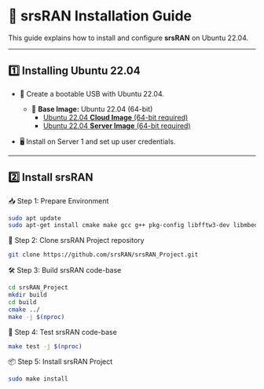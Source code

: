 # 📡 srsRAN Installation Guide

This guide explains how to install and configure **srsRAN** on Ubuntu 22.04.

---

## 1️⃣ Installing Ubuntu 22.04
- 💾 Create a bootable USB with Ubuntu 22.04.
  
  - 💽 **Base Image:** Ubuntu 22.04 (64-bit)  
    - [Ubuntu 22.04 **Cloud Image** (64-bit required)](https://cloud-images.ubuntu.com/jammy/current/jammy-server-cloudimg-amd64-disk-kvm.img)
    - [Ubuntu 22.04 **Server Image** (64-bit required)](http://releases.ubuntu.com/22.04/)

- 🖥️ Install on Server 1 and set up user credentials.

---

## 2️⃣ Install srsRAN
📥 Step 1: Prepare Environment
```bash
sudo apt update
sudo apt-get install cmake make gcc g++ pkg-config libfftw3-dev libmbedtls-dev libsctp-dev libyaml-cpp-dev libgtest-dev
```

📂 Step 2: Clone srsRAN Project repository
```bash
git clone https://github.com/srsRAN/srsRAN_Project.git
```

🛠️ Step 3: Build srsRAN code-base
```bash
cd srsRAN_Project
mkdir build
cd build
cmake ../
make -j $(nproc)
```

🧾 Step 4: Test srsRAN code-base
```bash
make test -j $(nproc)
```

📦 Step 5: Install srsRAN Project
```bash
sudo make install
```
